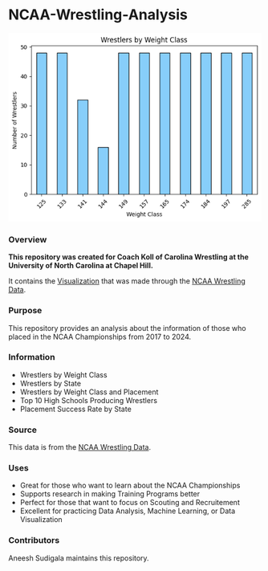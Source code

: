 # NCAA-Wrestling-Analysis

![Bar Graph of Wrestlers by Weight Class](https://raw.githubusercontent.com/AneeshSudigala2006/NCAA-Wrestling-Analysis/refs/heads/main/Visualization/Viz1.png)

### **Overview**

**This repository was created for Coach Koll of Carolina Wrestling at the University of North Carolina at Chapel Hill.**

It contains the [Visualization](https://github.com/AneeshSudigala2006/NCAA-Wrestling-Analysis/tree/main/Visualization) that was made through the [NCAA Wrestling Data](https://github.com/AneeshSudigala2006/NCAA-Wrestling-Analysis/tree/main/Data).

### **Purpose**

This repository provides an analysis about the information of those who placed in the NCAA Championships from 2017 to 2024.

### **Information**

- Wrestlers by Weight Class
- Wrestlers by State
- Wrestlers by Weight Class and Placement
- Top 10 High Schools Producing Wrestlers
- Placement Success Rate by State

### **Source**

This data is from the [NCAA Wrestling Data](https://github.com/AneeshSudigala2006/NCAA-Wrestling-Data).

### **Uses**

- Great for those who want to learn about the NCAA Championships
- Supports research in making Training Programs better
- Perfect for those that want to focus on Scouting and Recruitement
- Excellent for practicing Data Analysis, Machine Learning, or Data Visualization

### **Contributors**

Aneesh Sudigala maintains this repository.
